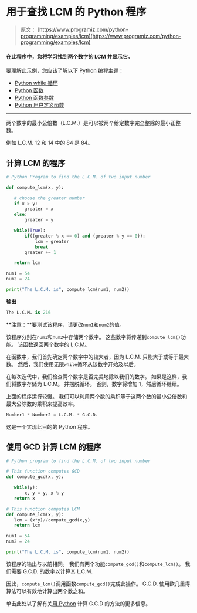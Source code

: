 # 用于查找 LCM 的 Python 程序

> 原文： [https://www.programiz.com/python-programming/examples/lcm](https://www.programiz.com/python-programming/examples/lcm)

#### 在此程序中，您将学习找到两个数字的 LCM 并显示它。

要理解此示例，您应该了解以下 [Python 编程](/python-programming "Python tutorial")主题：

*   [Python while 循环](/python-programming/while-loop)
*   [Python 函数](/python-programming/function)
*   [Python 函数参数](/python-programming/function-argument)
*   [Python 用户定义函数](/python-programming/user-defined-function)

* * *

两个数字的最小公倍数（L.C.M.）是可以被两个给定数字完全整除的最小正整数。

例如 L.C.M. 12 和 14 中的 84 是 84。

## 计算 LCM 的程序

```py
# Python Program to find the L.C.M. of two input number

def compute_lcm(x, y):

   # choose the greater number
   if x > y:
       greater = x
   else:
       greater = y

   while(True):
       if((greater % x == 0) and (greater % y == 0)):
           lcm = greater
           break
       greater += 1

   return lcm

num1 = 54
num2 = 24

print("The L.C.M. is", compute_lcm(num1, num2))
```

**输出**

```py
The L.C.M. is 216

```

**注意：**要测试该程序，请更改`num1`和`num2`的值。

该程序分别在`num1`和`num2`中存储两个数字。 这些数字将传递到`compute_lcm()`功能。 该函数返回两个数字的 L.C.M。

在函数中，我们首先确定两个数字中的较大者，因为 L.C.M. 只能大于或等于最大数。 然后，我们使用无限`while`循环从该数字开始及以后。

在每次迭代中，我们检查两个数字是否完美地除以我们的数字。 如果是这样，我们将数字存储为 L.C.M。 并摆脱循环。 否则，数字将增加 1，然后循环继续。

上面的程序运行较慢。 我们可以利用两个数的乘积等于这两个数的最小公倍数和最大公除数的乘积来提高效率。

```py
Number1 * Number2 = L.C.M. * G.C.D. 
```

这是一个实现此目的的 Python 程序。

## 使用 GCD 计算 LCM 的程序

```py
# Python program to find the L.C.M. of two input number

# This function computes GCD 
def compute_gcd(x, y):

   while(y):
       x, y = y, x % y
   return x

# This function computes LCM
def compute_lcm(x, y):
   lcm = (x*y)//compute_gcd(x,y)
   return lcm

num1 = 54
num2 = 24 

print("The L.C.M. is", compute_lcm(num1, num2)) 
```

该程序的输出与以前相同。 我们有两个功能`compute_gcd()`和`compute_lcm()`。 我们需要 G.C.D. 的数字以计算其 L.C.M.

因此，`compute_lcm()`调用函数`compute_gcd()`完成此操作。 G.C.D. 使用欧几里得算法可以有效地计算出两个数之和。

单击此处以了解有关[用 Python](/python-programming/examples/hcf "Python program to find GCD") 计算 G.C.D 的方法的更多信息。